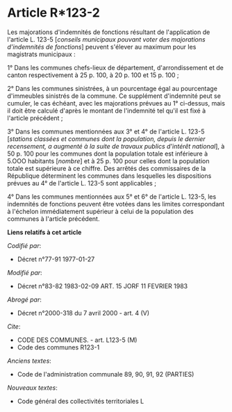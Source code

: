 # Article R*123-2

Les majorations d'indemnités de fonctions résultant de l'application de l'article L. 123-5 [*conseils municipaux pouvant
voter des majorations d'indemnités de fonctions*] peuvent s'élever au maximum pour les magistrats municipaux :

1° Dans les communes chefs-lieux de département, d'arrondissement et de canton respectivement à 25 p. 100, à 20 p. 100 et 15
p. 100 ;

2° Dans les communes sinistrées, à un pourcentage égal au pourcentage d'immeubles sinistrés de la commune. Ce supplément
d'indemnité peut se cumuler, le cas échéant, avec les majorations prévues au 1° ci-dessus, mais il doit être calculé d'après
le montant de l'indemnité tel qu'il est fixé à l'article précédent ;

3° Dans les communes mentionnées aux 3° et 4° de l'article L. 123-5 [*stations classées et communes dont la population,
depuis le dernier recensement, a augmenté à la suite de travaux publics d'intérêt national*], à 50 p. 100 pour les communes
dont la population totale est inférieure à 5.OOO habitants [*nombre*] et à 25 p. 100 pour celles dont la population totale
est supérieure à ce chiffre. Des arrêtés des commissaires de la République déterminent les communes dans lesquelles les
dispositions prévues au 4° de l'article L. 123-5 sont applicables ;

4° Dans les communes mentionnées aux 5° et 6° de l'article L. 123-5, les indemnités de fonctions peuvent être votées dans les
limites correspondant à l'échelon immédiatement supérieur à celui de la population des communes à l'article précédent.

**Liens relatifs à cet article**

_Codifié par_:

  - Décret n°77-91 1977-01-27

_Modifié par_:

  - Décret n°83-82 1983-02-09 ART. 15 JORF 11 FEVRIER 1983

_Abrogé par_:

  - Décret n°2000-318 du 7 avril 2000 - art. 4 (V)

_Cite_:

  - CODE DES COMMUNES. - art. L123-5 (M)
  - Code des communes R123-1

_Anciens textes_:

  - Code de l'administration communale 89, 90, 91, 92 (PARTIES)

_Nouveaux textes_:

  - Code général des collectivités territoriales L
